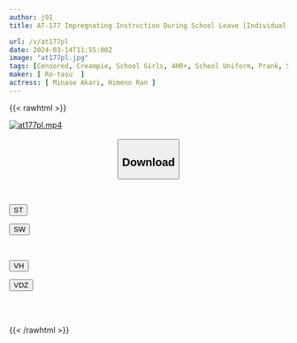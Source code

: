 ```yaml
---
author: j91
title: AT-177 Impregnating Instruction During School Leave [Individual Shooting] 5 Shoplifting Female Students Gangbang

url: /v/at177pl
date: 2024-03-14T11:55:00Z
image: "at177pl.jpg"
tags: [Censored, Creampie, School Girls, 4HR+, School Uniform, Prank, Submissive Woman	]
maker: [ Ro-tasu  ]
actress: [ Minase Akari, Himeno Ran ]
---
```



{{< rawhtml >}}

<div class="video" data-videoid="VBD64ARM6vUyVD">
    <a href="javascript:;">
        <img src="/v/at177pl/at177pl.jpg" width="WIDTH" height="HEIGHT" alt="at177pl.mp4" loading="lazy">
    </a>
</div>

<script type="text/javascript" src="https://j91.asia/asset/on-demand-st.js"></script>

<br>
  <link rel="stylesheet" href="https://j91.asia/asset/bs5.css">
  
  <center>
  <button class="btn btn-primary" type="button" data-bs-toggle="collapse" data-bs-target=".multi-collapse" aria-expanded="false" aria-controls="multiCollapseExample1 multiCollapseExample2"><h2>Download</h2></button></center>
</p>
<div class="row">
  <div class="col">
    <div class="collapse multi-collapse" id="multiCollapseExample1">
      <div class="card card-body">
	      	      <br>
<div class="buttons">  
<p><a href="https://streamtape.to/v/VBD64ARM6vUyVD" target="_blank"><button class="btn-hover color-3"><i class="fa fa-download"></i> ST</button></a></p>
<p><a href="https://asnwish.com/vthdn8jdi6in" target="_blank"><button class="btn-hover color-2"><i class="fa fa-download"></i> SW</button></a></p></div>
    </div>
  </div>
</div>
  <div class="col">
    <div class="collapse multi-collapse" id="multiCollapseExample2">
      <div class="card card-body">
	      <br>
<div class="buttons">
<p><a href="https://vidhidevip.com/f/ngxcq8k3yp1t"><button class="btn-hover color-9"><i class="fa fa-download"></i> VH</button></a></p>
<p><a href="https://vidoza.net/xt1tbj1clmpc"><button class="btn-hover color-8"><i class="fa fa-download"></i> VDZ</button></a></p></div>
<br><br>
      </div>
    </div>
  </div>
</div>

{{< /rawhtml >}}